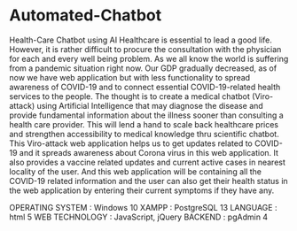 # Automated-Chatbot
Health-Care Chatbot using AI
Healthcare is essential to lead a good life. However, it is rather difficult to procure the
consultation with the physician for each and every well being problem. As we all know
the world is suffering from a pandemic situation right now. Our GDP gradually
decreased, as of now we have web application but with less functionality to spread
awareness of COVID-19 and to connect essential COVID-19-related health services to
the people. The thought is to create a medical chatbot (Viro-attack) using Artificial
Intelligence that may diagnose the disease and provide fundamental information about the
illness sooner than consulting a health care provider. This will lend a hand to scale back
healthcare prices and strengthen accessibility to medical knowledge thru scientific
chatbot. This Viro-attack web application helps us to get updates related to COVID-19
and it spreads awareness about Corona virus in this web application. It also provides a
vaccine related updates and current active cases in nearest locality of the user. And this
web application will be containing all the COVID-19 related information and the user can
also get their health status in the web application by entering their current symptoms if
they have any.

OPERATING SYSTEM : Windows 10
XAMPP : PostgreSQL 13
LANGUAGE : html 5
WEB TECHNOLOGY : JavaScript, jQuery
BACKEND : pgAdmin 4
